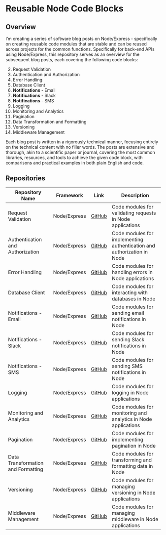 # Reusable Node Code Blocks

## Overview

I’m creating a series of software blog posts on Node/Express - specifically on creating reusable code modules that are stable and can be reused across projects for the common functions. Specifically for back-end APIs using Node/Express, this repository serves as an overview for the subsequent blog posts, each covering the following code blocks:

2. Request Validation
3. Authentication and Authorization
4. Error Handling
5. Database Client
6. **Notifications** - Email
7. **Notifications** - Slack
8. **Notifications** - SMS
9. Logging
10. Monitoring and Analytics
11. Pagination
12. Data Transformation and Formatting
13. Versioning
14. Middleware Management

Each blog post is written in a rigorously technical manner, focusing entirely on the technical content with no filler words. The posts are extensive and thorough, akin to a scientific paper or journal, covering the most common libraries, resources, and tools to achieve the given code block, with comparisons and practical examples in both plain English and code.

## Repositories

| Repository Name                                      | Framework    | Link                                                                 | Description                                                       |
|------------------------------------------------------|--------------|----------------------------------------------------------------------|-------------------------------------------------------------------|
| Request Validation | Node/Express | [GitHub](https://github.com/eduardocgarza/node-blocks-request-validation) | Code modules for validating requests in Node applications      |
| Authentication and Authorization | Node/Express | [GitHub](https://github.com/eduardocgarza/node-blocks-authentication-authorization) | Code modules for implementing authentication and authorization in Node |
| Error Handling | Node/Express | [GitHub](https://github.com/eduardocgarza/node-blocks-error-handling) | Code modules for handling errors in Node applications          |
| Database Client | Node/Express | [GitHub](https://github.com/eduardocgarza/node-blocks-database) | Code modules for interacting with databases in Node            |
| Notifications - Email | Node/Express | [GitHub](https://github.com/eduardocgarza/node-blocks-notifications-email) | Code modules for sending email notifications in Node            |
| Notifications - Slack | Node/Express | [GitHub](https://github.com/eduardocgarza/node-blocks-notifications-slack) | Code modules for sending Slack notifications in Node            |
| Notifications - SMS | Node/Express | [GitHub](https://github.com/eduardocgarza/node-blocks-notifications-sms) | Code modules for sending SMS notifications in Node              |
| Logging | Node/Express | [GitHub](https://github.com/eduardocgarza/node-blocks-logging) | Code modules for logging in Node applications                   |
| Monitoring and Analytics | Node/Express | [GitHub](https://github.com/eduardocgarza/node-blocks-monitoring-analytics) | Code modules for monitoring and analytics in Node applications  |
| Pagination | Node/Express | [GitHub](https://github.com/eduardocgarza/node-blocks-pagination) | Code modules for implementing pagination in Node                |
| Data Transformation and Formatting | Node/Express | [GitHub](https://github.com/eduardocgarza/node-blocks-data-formatting) | Code modules for transforming and formatting data in Node       |
| Versioning | Node/Express | [GitHub](https://github.com/eduardocgarza/node-blocks-api-versioning) | Code modules for managing versioning in Node applications       |
| Middleware Management | Node/Express | [GitHub](https://github.com/eduardocgarza/node-blocks-middleware) | Code modules for managing middleware in Node applications       |
